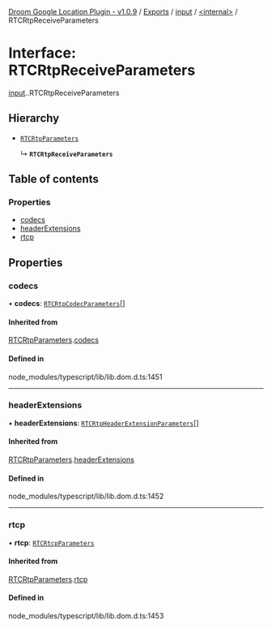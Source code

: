 [Droom Google Location Plugin - v1.0.9](../README.md) / [Exports](../modules.md) / [input](../modules/input.md) / [<internal\>](../modules/input._internal_.md) / RTCRtpReceiveParameters

# Interface: RTCRtpReceiveParameters

[input](../modules/input.md).[<internal>](../modules/input._internal_.md).RTCRtpReceiveParameters

## Hierarchy

- [`RTCRtpParameters`](input._internal_.RTCRtpParameters.md)

  ↳ **`RTCRtpReceiveParameters`**

## Table of contents

### Properties

- [codecs](input._internal_.RTCRtpReceiveParameters.md#codecs)
- [headerExtensions](input._internal_.RTCRtpReceiveParameters.md#headerextensions)
- [rtcp](input._internal_.RTCRtpReceiveParameters.md#rtcp)

## Properties

### codecs

• **codecs**: [`RTCRtpCodecParameters`](input._internal_.RTCRtpCodecParameters.md)[]

#### Inherited from

[RTCRtpParameters](input._internal_.RTCRtpParameters.md).[codecs](input._internal_.RTCRtpParameters.md#codecs)

#### Defined in

node_modules/typescript/lib/lib.dom.d.ts:1451

___

### headerExtensions

• **headerExtensions**: [`RTCRtpHeaderExtensionParameters`](input._internal_.RTCRtpHeaderExtensionParameters.md)[]

#### Inherited from

[RTCRtpParameters](input._internal_.RTCRtpParameters.md).[headerExtensions](input._internal_.RTCRtpParameters.md#headerextensions)

#### Defined in

node_modules/typescript/lib/lib.dom.d.ts:1452

___

### rtcp

• **rtcp**: [`RTCRtcpParameters`](input._internal_.RTCRtcpParameters.md)

#### Inherited from

[RTCRtpParameters](input._internal_.RTCRtpParameters.md).[rtcp](input._internal_.RTCRtpParameters.md#rtcp)

#### Defined in

node_modules/typescript/lib/lib.dom.d.ts:1453
